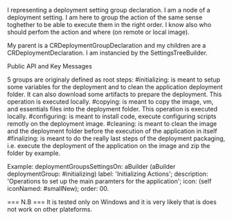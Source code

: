 I representing a deployment setting group declaration. 
I am a node of a deployment setting. I am here to group the action of the same sense toghether to be able to execute them in the right order. I know also who should perfom the action and where (on remote or local image).

My parent is a CRDeploymentGroupDeclaration and my children are a  CRDeploymentDeclaration. I am instancied by the SettingsTreeBuilder.

Public API and Key Messages

5 groups are originaly defined as root steps:
#initializing: is meant to setup some variables for the deployment and to clean the application deployment folder. It can also download some artifacts to prepare the deployment.  This operation is executed locally.
#copying: is meant to copy the image, vm, and essentials files into the deployment folder. This operation is executed locally.
#configuring: is meant to install code, execute configuring scripts remotly on the deployment image. 
#cleaning: is meant to clean the image and the deployment folder before the execution of the application in itself  
#finalizing: is meant to do the really last steps of the deployment packaging, i.e. execute the deployment of the application on the image and zip the folder by example.


Example:
deploymentGroupsSettingsOn: aBuilder
	<deploymentsettings>
	(aBuilder deploymentGroup: #initializing)
		label: 'Initializing Actions';
		description: 'Operations to set up the main paramters for the application';
		icon: (self iconNamed: #smallNew);
		order: 00.		

=== N.B ===
It is tested only on Windows and it is very likely that is does not work on other plateforms.